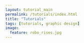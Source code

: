 ```yaml
---
layout: tutorial_main
permalink: /tutorials/index.html
title: "Tutorials"
tags: [tutorials, graphic design]
image:
  feature: robo_rises.jpg
---
```

